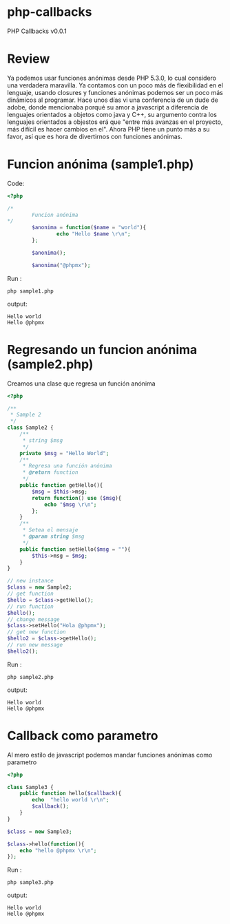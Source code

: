 php-callbacks
=============

PHP Callbacks v0.0.1


Review
======

Ya podemos usar funciones anónimas desde PHP 5.3.0, lo cual considero una verdadera maravilla. Ya contamos con un poco más de flexibilidad en el lenguaje, usando closures y funciones anónimas podemos ser un poco más dinámicos al programar. Hace unos días vi una conferencia de un dude de adobe, donde mencionaba porqué su amor a javascript a diferencia de lenguajes orientados a objetos como java y C++, su argumento contra los lenguajes orientados a objestos erá que "entre más avanzas en el proyecto, más difícil es hacer cambios en el". Ahora PHP tiene un punto más a su favor, así que es hora de divertirnos con funciones anónimas.

Funcion anónima (sample1.php)
=============================

Code: 


```php
<?php

/*
        Funcion anónima 
*/
        $anonima = function($name = "world"){
                echo "Hello $name \r\n";
        };

        $anonima();

        $anonima("@phpmx");
```

Run :


```
php sample1.php
```

output:

```
Hello world
Hello @phpmx
```

Regresando un funcion anónima (sample2.php)
===========================================

Creamos una clase que regresa un función anónima

```php
<?php

/**
 * Sample 2
 */
class Sample2 {
	/**
	 * string $msg
	 */
	private $msg = "Hello World";
	/**
	 * Regresa una función anónima
	 * @return function
	 */
	public function getHello(){
		$msg = $this->msg;
		return function() use ($msg){
			echo "$msg \r\n";
		};
	}
	/**
	 * Setea el mensaje
	 * @param string $msg
	 */
	public function setHello($msg = ""){
		$this->msg = $msg;
	}
}

// new instance
$class = new Sample2;
// get function
$hello = $class->getHello();
// run function
$hello();
// change message
$class->setHello("Hola @phpmx");
// get new function
$hello2 = $class->getHello();
// run new message
$hello2();
```

Run :


```
php sample2.php
```

output:

```
Hello world
Hello @phpmx
```

Callback como parametro
=======================

Al mero estilo de javascript podemos mandar funciones anónimas como parametro

```php
<?php

class Sample3 {
	public function hello($callback){
		echo  "hello world \r\n";
		$callback();
	}
}

$class = new Sample3;

$class->hello(function(){
	echo "hello @phpmx \r\n";
});
```

Run :


```
php sample3.php
```

output:

```
Hello world
Hello @phpmx
```